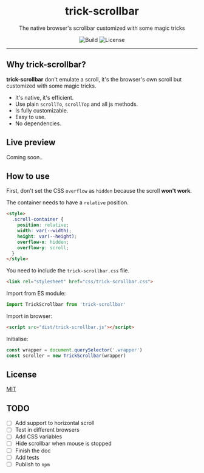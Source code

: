 <h1 align="center">trick-scrollbar</h1>

<p align="center">The native browser's scrollbar customized with some magic tricks<p>
<p align="center">
  <img src="https://travis-ci.org/builtbyedgar/trick-scrollbar.svg?branch=master" alt="Build">
  <img src="https://img.shields.io/badge/license-MIT-green.svg" alt="License">
</p>

________

## Why trick-scrollbar?

**trick-scrollbar** don't emulate a scroll, it's the browser's own scroll but 
customized with some magic tricks.

* It's native, it's efficient.
* Use plain `scrollTo`, `scrollTop` and all js methods.
* Is fully customizable.
* Easy to use.
* No dependencies.

## Live preview

Coming soon..


## How to use

First, don't set the CSS `overflow` as `hidden` because the scroll **won't work**.

The container needs to have a `relative` position.

```html
<style>
  .scroll-container {
    position: relative;
    width: var(--width);
    height: var(--height);
    overflow-x: hidden;
    overflow-y: scroll;
  }
</style>
```

You need to include the `trick-scrollbar.css` file.

```html
<link rel="stylesheet" href="css/trick-scrollbar.css">
```

Import from ES module:

```js
import TrickScrollbar from 'trick-scrollbar'
```

Import in browser:

```html
<script src="dist/trick-scrollbar.js"></script>
```

Initialise:

```js
const wrapper = document.querySelector('.wrapper')
const scroller = new TrickScrollbar(wrapper)
```

## License

[MIT](LICENSE)


## TODO

- [ ] Add support to horizontal scroll
- [ ] Test in different browsers
- [ ] Add CSS variables
- [ ] Hide scrollbar when mouse is stopped
- [ ] Finish the doc
- [ ] Add tests
- [ ] Publish to `npm`